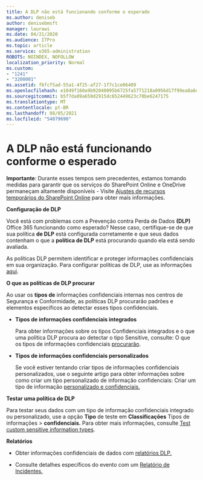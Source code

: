 ```yaml
---
title: A DLP não está funcionando conforme o esperado
ms.author: deniseb
author: denisebmsft
manager: laurawi
ms.date: 04/21/2020
ms.audience: ITPro
ms.topic: article
ms.service: o365-administration
ROBOTS: NOINDEX, NOFOLLOW
localization_priority: Normal
ms.custom:
- "1241"
- "3200001"
ms.assetid: f6fcf5ad-55a1-4f25-af27-1f7c1ce06409
ms.openlocfilehash: e1049f160a9b92040095b6725fa5771218a0956d17f99ea8a6e9cc279e7c73f6
ms.sourcegitcommit: b5f7da89a650d2915dc652449623c78be6247175
ms.translationtype: MT
ms.contentlocale: pt-BR
ms.lasthandoff: 08/05/2021
ms.locfileid: "54079690"
---
```

# <a name="dlp-not-working-as-expected"></a>A DLP não está funcionando conforme o esperado

**Importante**: Durante esses tempos sem precedentes, estamos tomando medidas para garantir que os serviços do SharePoint Online e OneDrive permaneçam altamente disponíveis - Visite [Ajustes de recursos temporários do SharePoint Online](https://aka.ms/ODSPAdjustments) para obter mais informações.

 **Configuração de DLP**

Você está com problemas com a Prevenção contra Perda de Dados **(DLP)** Office 365 funcionando como esperado? Nesse caso, certifique-se de que sua política **de DLP** está configurada corretamente e que seus dados contenham o que a **política de DLP** está procurando quando ela está sendo avaliada.
  
As políticas DLP permitem identificar e proteger informações confidenciais em sua organização. Para configurar políticas de DLP, use as informações [aqui](https://docs.microsoft.com/microsoft-365/compliance/create-a-dlp-policy-from-a-template).
  
 **O que as políticas de DLP procurar**
  
Ao usar os **tipos de** informações confidenciais internas nos centros de Segurança e Conformidade, as políticas DLP procurarão padrões e elementos específicos ao detectar esses tipos confidenciais.
  
- **Tipos de informações confidenciais integrados**

    Para obter informações sobre os tipos Confidenciais integrados e o que uma política DLP procura ao detectar o tipo Sensitive, consulte: O que os tipos de informações confidenciais [procurarão](https://docs.microsoft.com/microsoft-365/compliance/sensitive-information-type-entity-definitions).

- **Tipos de informações confidenciais personalizados**

    Se você estiver tentando criar tipos de informações confidenciais personalizados, use o seguinte artigo para obter informações sobre como criar um tipo personalizado de informação confidenciais: Criar um tipo de informação [personalizado e confidenciais.](https://docs.microsoft.com/microsoft-365/compliance/create-a-custom-sensitive-information-type)

**Testar uma política de DLP**

Para testar seus dados com um tipo de informação confidenciais integrado ou personalizado, use a opção **Tipo** de teste em **Classificações** Tipos de informações  >  **confidenciais.** Para obter mais informações, consulte [Test custom sensitive information types](https://docs.microsoft.com/microsoft-365/compliance/create-a-custom-sensitive-information-type#create-custom-sensitive-information-types-in-the-security--compliance-center).

 **Relatórios**
  
- Obter informações confidenciais de dados com [relatórios DLP.](https://docs.microsoft.com/microsoft-365/compliance/data-loss-prevention-policies#dlp-reports)

- Consulte detalhes específicos do evento com um [Relatório de Incidentes.](https://docs.microsoft.com/microsoft-365/compliance/data-loss-prevention-policies#incident-reports)
